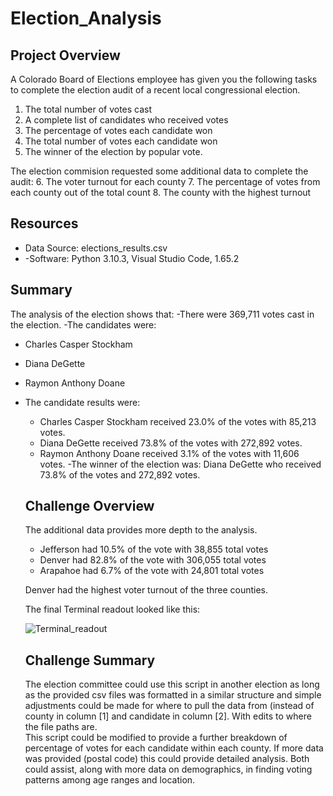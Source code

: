 # Election_Analysis
## Project Overview
A Colorado Board of Elections employee has given you the following tasks to complete the election audit of a recent local congressional election.

1. The total number of votes cast
2. A complete list of candidates who received votes
3. The percentage of votes each candidate won
4. The total number of votes each candidate won
5. The winner of the election by popular vote.

The election commision requested some additional data to complete the audit:
    6. The voter turnout for each county
    7. The percentage of votes from each county out of the total count
    8. The county with the highest turnout


## Resources
- Data Source: elections_results.csv
- -Software: Python 3.10.3, Visual Studio Code, 1.65.2

## Summary
The analysis of the election shows that:
-There were 369,711 votes cast in the election.
-The candidates were:
  - Charles Casper Stockham
  - Diana DeGette
  - Raymon Anthony Doane
- The candidate results were:
   - Charles Casper Stockham received 23.0% of the votes with 85,213 votes.
   - Diana DeGette received 73.8% of the votes with 272,892 votes.
   - Raymon Anthony Doane received 3.1% of the votes with 11,606 votes.
-The winner of the election was:
  Diana DeGette who received 73.8% of the votes and 272,892 votes.
  
  ## Challenge Overview
 
  The additional data provides more depth to the analysis.
    - Jefferson had 10.5% of the vote with 38,855 total votes
    - Denver had 82.8% of the vote with 306,055 total votes
    - Arapahoe had 6.7% of the vote with 24,801 total votes
    
  Denver had the highest voter turnout of the three counties. 
  
  The final Terminal readout looked like this:
  
  ![Terminal_readout](https://user-images.githubusercontent.com/100727593/160220604-cec02979-31a3-4e47-91cf-689279283e5d.png)

  
   ## Challenge Summary
   The election committee could use this script in another election as long as the provided csv files was formatted in a similar structure and simple adjustments could be made for where to pull the data from (instead of county in column [1] and candidate in column [2]. With edits to where the file paths are.  
   This script could be modified to provide a further breakdown of percentage of votes for each candidate within each county. If more data was provided (postal code) this could provide detailed analysis. Both could assist, along with more data on demographics, in finding voting patterns among age ranges and location. 
